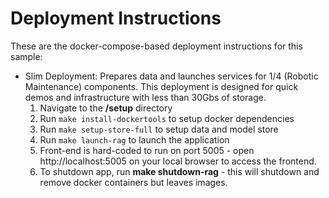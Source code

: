 # Deployment Instructions
These are the docker-compose-based deployment instructions for this sample:
- Slim Deployment: Prepares data and launches services for 1/4 (Robotic Maintenance) components. This deployment is designed for quick demos and infrastructure with less than 30Gbs of storage. 
  1. Navigate to the **/setup** directory
  2. Run `make install-dockertools` to setup docker dependencies
  3. Run `make setup-store-full` to setup data and model store
  3. Run `make launch-rag` to launch the application
  4. Front-end is hard-coded to run on port 5005 - open http://localhost:5005 on your local browser to access the frontend.
  5. To shutdown app, run **make shutdown-rag** - this will shutdown and remove docker containers but leaves images.